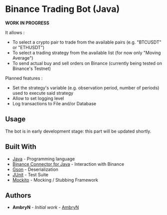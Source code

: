 # Binance Trading Bot (Java)

**WORK IN PROGRESS**

It allows :
* To select a crypto pair to trade from the available pairs (e.g. "BTCUSDT" or "ETHUSDT")
* To select a trading strategy from the available list (for now only "Moving Average")
* To send actual buy and sell orders on Binance (currently being tested on Binance's Testnet)

Planned features :
* Set the strategy's variable (e.g. observation period, number of periods) used to execute said strategy
* Allow to set logging level
* Log transactions to File and/or Database

## Usage

The bot is in early development stage: this part will be updated shortly.

## Built With

* [Java](https://www.java.com/) - Programming language
* [Binance Connector for Java](https://github.com/binance/binance-connector-java) - Interaction with Binance
* [Gson](https://github.com/google/gson) - Deserialization
* [JUnit](https://junit.org/junit4/) - Test Suite
* [Mockito](https://site.mockito.org/) - Mocking / Stubbing Framework

## Authors

* **AmbryN** - *Initial work* - [AmbryN](https://github.com/AmbryN)